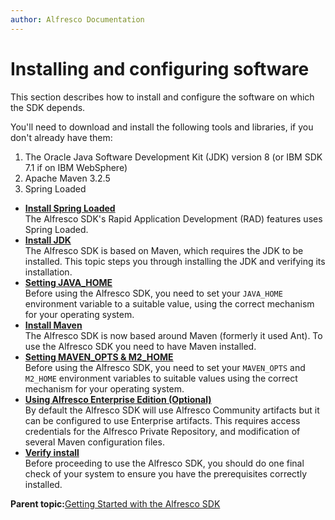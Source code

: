 ```yaml
---
author: Alfresco Documentation
---
```


# Installing and configuring software

This section describes how to install and configure the software on which the SDK depends.

You'll need to download and install the following tools and libraries, if you don't already have them:

1.  The Oracle Java Software Development Kit \(JDK\) version 8 \(or IBM SDK 7.1 if on IBM WebSphere\)
2.  Apache Maven 3.2.5
3.  Spring Loaded

-   **[Install Spring Loaded](../tasks/alfresco-sdk-install-spring-loaded.md)**  
The Alfresco SDK's Rapid Application Development \(RAD\) features uses Spring Loaded.
-   **[Install JDK](../tasks/alfresco-sdk-install-java.md)**  
The Alfresco SDK is based on Maven, which requires the JDK to be installed. This topic steps you through installing the JDK and verifying its installation.
-   **[Setting JAVA\_HOME](../tasks/alfresco-sdk-install-java-home.md)**  
Before using the Alfresco SDK, you need to set your `JAVA_HOME` environment variable to a suitable value, using the correct mechanism for your operating system.
-   **[Install Maven](../tasks/alfresco-sdk-install-maven.md)**  
The Alfresco SDK is now based around Maven \(formerly it used Ant\). To use the Alfresco SDK you need to have Maven installed.
-   **[Setting MAVEN\_OPTS & M2\_HOME](../tasks/alfresco-sdk-install-maven-opts.md)**  
Before using the Alfresco SDK, you need to set your `MAVEN_OPTS` and `M2_HOME` environment variables to suitable values using the correct mechanism for your operating system.
-   **[Using Alfresco Enterprise Edition \(Optional\)](../concepts/alfresco-sdk-using-enterprise-edition.md)**  
By default the Alfresco SDK will use Alfresco Community artifacts but it can be configured to use Enterprise artifacts. This requires access credentials for the Alfresco Private Repository, and modification of several Maven configuration files.
-   **[Verify install](../tasks/alfresco-sdk-install-verify-install.md)**  
Before proceeding to use the Alfresco SDK, you should do one final check of your system to ensure you have the prerequisites correctly installed.

**Parent topic:**[Getting Started with the Alfresco SDK](../concepts/alfresco-sdk-getting-started.md)

